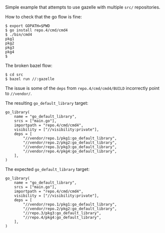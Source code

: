 Simple example that attempts to use gazelle with multiple `src/`
repositories.

How to check that the go flow is fine:

    $ export GOPATH=$PWD
    $ go install repo.4/cmd/cmd4
    $ ./bin/cmd4
    pkg1
    pkg2
    pkg3
    pkg4
    $

The broken bazel flow:

    $ cd src
    $ bazel run //:gazelle

The issue is some of the `deps` from `repo.4/cmd/cmd4/BUILD`
incorrectly point to `//vendor/`.

The resulting `go_default_library` target:

    go_library(
        name = "go_default_library",
        srcs = ["main.go"],
        importpath = "repo.4/cmd/cmd4",
        visibility = ["//visibility:private"],
        deps = [
            "//vendor/repo.1/pkg1:go_default_library",
            "//vendor/repo.2/pkg2:go_default_library",
            "//vendor/repo.3/pkg3:go_default_library",
            "//vendor/repo.4/pkg4:go_default_library",
        ],
    )

The expected `go_default_library` target:

    go_library(
        name = "go_default_library",
        srcs = ["main.go"],
        importpath = "repo.4/cmd/cmd4",
        visibility = ["//visibility:private"],
        deps = [
            "//vendor/repo.1/pkg1:go_default_library",
            "//vendor/repo.2/pkg2:go_default_library",
            "//repo.3/pkg3:go_default_library",
            "//repo.4/pkg4:go_default_library",
        ],
    )

